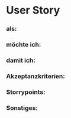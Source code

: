 # User Story

### als: 

### möchte ich:

### damit ich:

### Akzeptanzkriterien:

### Storrypoints:

### Sonstiges:
